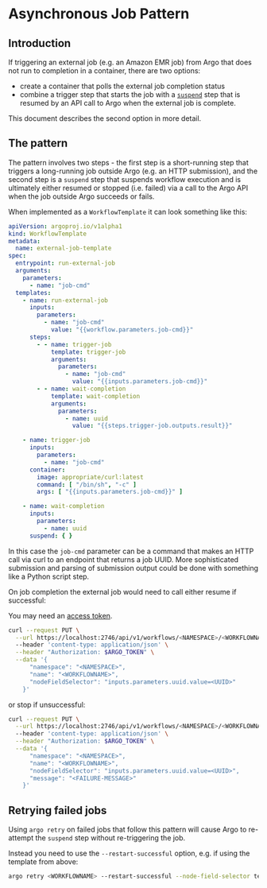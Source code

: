 # Asynchronous Job Pattern

## Introduction

If triggering an external job (e.g. an Amazon EMR job) from Argo that does not run to completion in a container, there are two options:

- create a container that polls the external job completion status
- combine a trigger step that starts the job with a [`suspend`](walk-through/suspending.md) step that is resumed by an API call to Argo when the external job is complete.

This document describes the second option in more detail.

## The pattern

The pattern involves two steps - the first step is a short-running step that triggers a long-running job outside Argo (e.g. an HTTP submission), and the second step is a `suspend` step that suspends workflow execution and is ultimately either resumed or stopped (i.e. failed) via a call to the Argo API when the job outside Argo succeeds or fails.

When implemented as a `WorkflowTemplate` it can look something like this:

```yaml
apiVersion: argoproj.io/v1alpha1
kind: WorkflowTemplate
metadata:
  name: external-job-template
spec:
  entrypoint: run-external-job
  arguments:
    parameters:
      - name: "job-cmd"
  templates:
    - name: run-external-job
      inputs:
        parameters:
          - name: "job-cmd"
            value: "{{workflow.parameters.job-cmd}}"
      steps:
        - - name: trigger-job
            template: trigger-job
            arguments:
              parameters:
                - name: "job-cmd"
                  value: "{{inputs.parameters.job-cmd}}"
        - - name: wait-completion
            template: wait-completion
            arguments:
              parameters:
                - name: uuid
                  value: "{{steps.trigger-job.outputs.result}}"

    - name: trigger-job
      inputs:
        parameters:
          - name: "job-cmd"
      container:
        image: appropriate/curl:latest
        command: [ "/bin/sh", "-c" ]
        args: [ "{{inputs.parameters.job-cmd}}" ]

    - name: wait-completion
      inputs:
        parameters:
          - name: uuid
      suspend: { }
```

In this case the ```job-cmd``` parameter can be a command that makes an HTTP call via curl to an endpoint that returns a job UUID. More sophisticated submission and parsing of submission output could be done with something like a Python script step.

On job completion the external job would need to call either resume if successful:

You may need  an [access token](access-token.md).

```bash
curl --request PUT \
  --url https://localhost:2746/api/v1/workflows/<NAMESPACE>/<WORKFLOWNAME>/resume
  --header 'content-type: application/json' \
  --header "Authorization: $ARGO_TOKEN" \
  --data '{
      "namespace": "<NAMESPACE>",
      "name": "<WORKFLOWNAME>",
      "nodeFieldSelector": "inputs.parameters.uuid.value=<UUID>"
    }'
```

or stop if unsuccessful:

```bash
curl --request PUT \
  --url https://localhost:2746/api/v1/workflows/<NAMESPACE>/<WORKFLOWNAME>/stop
  --header 'content-type: application/json' \
  --header "Authorization: $ARGO_TOKEN" \
  --data '{
      "namespace": "<NAMESPACE>",
      "name": "<WORKFLOWNAME>",
      "nodeFieldSelector": "inputs.parameters.uuid.value=<UUID>",
      "message": "<FAILURE-MESSAGE>"
    }'
```

## Retrying failed jobs

Using `argo retry` on failed jobs that follow this pattern will cause Argo to re-attempt the `suspend` step without re-triggering the job.

Instead you need to use the `--restart-successful` option, e.g. if using the template from above:

```bash
argo retry <WORKFLOWNAME> --restart-successful --node-field-selector templateRef.template=run-external-job,phase=Failed
```
